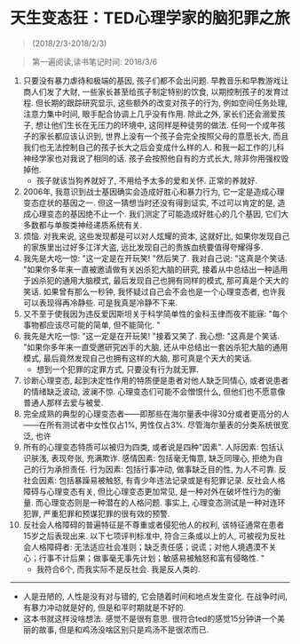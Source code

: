 # 天生变态狂：TED心理学家的脑犯罪之旅

> (2018/2/3-2018/2/3)

> 第一遍阅读,读书笔记时间: 2018/3/6

1. 只要没有暴力虐待和极端的基因, 孩子们都不会出问题. 早教音乐和早教游戏让商人们发了大财, 一些家长甚至给孩子制定特别的饮食, 以期控制孩子的发育过程. 但长期的跟踪研究显示, 这些额外的改变对孩子的行为, 例如空间任务处理, 注意力集中时间, 眼手配合协调上几乎没有作用. 除此之外, 家长们还会溺爱孩子, 想让他们生长在无压力的环境中, 这同样是种徒劳的做法. 任何一个成年孩子的家长都应该认识到, 世界上没有一个孩子会完全按照父母的意愿长大, 而且我们也无法控制自己的孩子长大之后会变成什么样的人. 和我一起工作的儿科神经学家也对我说了相同的话. 孩子会按照他自有的方式长大, 除非你用强权毁掉他.
    * 孩子就该当狗养就好了, 不用给予太多的爱和关怀. 正常的养就好.
2. 2006年, 我意识到战士基因确实会造成好胜心和暴力行为, 它一定是造成心理变态症状的基因之一. 但这一猜想当时还没有得到证实, 不过可以肯定的是, 造成心理变态的基因绝不止一个. 我们测定了可能造成好胜心的几个基因, 它们大多数都与单胺类神经递质系统有关.
3. 烦恼. 对我来说, 这些发现都是可以对人炫耀的资本, 这就好比, 如果你发现自己的家族里出过好多江洋大盗, 远比发现自己的贵族血统要值得夸耀得多.
4. 我先是大吃一惊: "这一定是在开玩笑! "然后笑了. 我对自己说: "这真是个笑话. "如果你多年来一直被邀请做有关凶杀犯大脑的研究, 接着从中总结出一种适用于凶杀犯的通用大脑模式, 最后发现自己也拥有同样的模式, 那可真是个天大的笑话. 如果曾有那么一秒钟, 我怀疑过自己会不会也是一个心理变态者, 也许我可以表现得再冷静些. 可是我真是冷静不下来.
5. 又不至于使我因为违反爱因斯坦关于科学简单性的金科玉律而夜不能寐: "每个事物都应该尽可能的简单, 但不能简化. "
6. 我先是大吃一惊: "这一定是在开玩笑! "接着又笑了. 我心想: "这真是个笑话. "如果你多年来一直受邀研究凶手的大脑, 还从中总结出一套凶杀犯大脑的通用模式, 最后竟然发现自己也拥有这样的大脑, 那可真是个天大的笑话.
    * 想到一个犯罪的定罪方式, 只要没有行为就无罪.
8. 诊断心理变态, 起到决定性作用的特质便是患者对他人缺乏同情心, 或者说患者的情绪缺乏波动, 波澜不惊. 心理变态们可能不会憎恨什么, 但他们也不愿意像普通人那样去爱与被爱.
9. 完全成熟的典型的心理变态者——即那些在海尔量表中得30分或者更高分的人——在所有测试者中女性仅占1%, 男性仅占3%. 尽管海尔量表的分类系统很宽泛, 也许
10. 所有的心理变态特质可以被归为四类, 或者说是四种"因素". 人际因素: 包括认识肤浅, 表现夸张, 充满欺诈. 感情因素: 包括毫无悔意, 缺乏同理心, 拒绝为自己的行为承担责任. 行为因素: 包括行事冲动, 做事缺乏目的性, 为人不可靠. 反社会因素: 包括暴躁易被触怒, 有青少年违法记录或是有犯罪记录. 反社会人格障碍与心理变态有关, 但比心理变态更加常见, 是一种对外在破坏性行为的衡量. 而心理变态则是一种潜在的人格问题. 事实上, 心理变态测试是一种对连环犯罪, 严重犯罪和预谋犯罪的很有效的预警.
11. 反社会人格障碍的普遍特征是不尊重或者侵犯他人的权利, 该特征通常在患者15岁之后表现出来. 以下七项评判标准中, 符合三条或以上的人, 可被视为反社会人格障碍者: 无法适应社会准则；缺乏责任感；说谎；对他人境遇漠不关心；行事不计后果；做事毫无事先计划；敏感易被触怒和富有侵略性. "
    * 我符合6个, 而我实际不是反社会. 我是反人类的.
----

* 人是丑陋的, 人性是没有对与错的, 它会随着时间和地点发生变化. 在战争时间, 有暴力冲动就是好的, 但是和平时期就是不好的.
* 这本书就这样没啥想法. 感觉不是很有意思. 很符合ted的感觉15分钟讲一个美丽的故事, 但是和鸡汤没啥区别只是鸡汤不是很浓而已.
